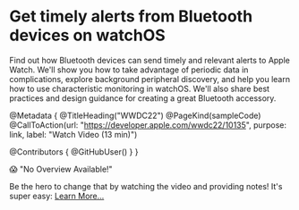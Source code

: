 # Get timely alerts from Bluetooth devices on watchOS

Find out how Bluetooth devices can send timely and relevant alerts to Apple Watch. We'll show you how to take advantage of periodic data in complications, explore background peripheral discovery, and help you learn how to use characteristic monitoring in watchOS. We'll also share best practices and design guidance for creating a great Bluetooth accessory.

@Metadata {
   @TitleHeading("WWDC22")
   @PageKind(sampleCode)
   @CallToAction(url: "https://developer.apple.com/wwdc22/10135", purpose: link, label: "Watch Video (13 min)")

   @Contributors {
      @GitHubUser(<replace this with your GitHub handle>)
   }
}

😱 "No Overview Available!"

Be the hero to change that by watching the video and providing notes! It's super easy:
 [Learn More…](https://wwdcnotes.github.io/WWDCNotes/documentation/wwdcnotes/contributing)
